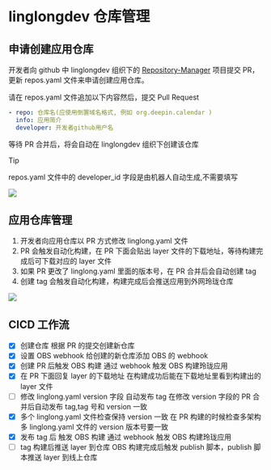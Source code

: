 # linglongdev 仓库管理

## 申请创建应用仓库

开发者向 github 中 linglongdev 组织下的 [Repository-Manager](https://github.com/linglongdev/Repository-Manager) 项目提交 PR，更新 repos.yaml 文件来申请创建应用仓库。

请在 repos.yaml 文件追加以下内容然后，提交 Pull Request

```yaml
- repo: 仓库名(应使用倒置域名格式, 例如 org.deepin.calendar )
  info: 应用简介
  developer: 开发者github用户名
```

等待 PR 合并后，将会自动在 linglongdev 组织下创建该仓库

> [!TIP]
> repos.yaml 文件中的 developer_id 字段是由机器人自动生成,不需要填写

<!--
@startuml
开发者 -> RepositoryManager: 提交PR(创建仓库)
管理员 -> RepositoryManager: 审查PR
管理员 -> RepositoryManager: 合并PR
RepositoryManager -> CICD: 触发仓库创建
CICD -> AppRepository: 创建仓库
CICD -> AppRepository: 设置OBS的webhook
@enduml
 -->

![](create.svg)

## 应用仓库管理

1. 开发者向应用仓库以 PR 方式修改 linglong.yaml 文件
2. PR 会触发自动化构建，在 PR 下面会贴出 layer 文件的下载地址，等待构建完成后可下载对应的 layer 文件
3. 如果 PR 更改了 linglong.yaml 里面的版本号，在 PR 合并后会自动创建 tag
4. 创建 tag 会触发自动化构建，构建完成后会推送应用到外网玲珑仓库

![](push.svg)

<!-- ```plantuml
@startuml
actor 开发者
开发者 -> AppRepository: 提交PR
AppRepository -> OBS: 触发测试构建
alt 目前没有构建完成的事件，只能提前拼下载地址
AppRepository -> CICD: 触发PR事件
CICD -> AppRepository: 回复layer下载地址
end
actor 管理员
管理员 -> AppRepository: 审查PR
管理员 -> OBS: 下载构建结果进行测试
管理员 -> AppRepository: 合并PR

alt 如果修改了linglong.yaml的version
CICD -> AppRepository: 创建tag
AppRepository -> OBS: 触发tag构建
OBS -> Stable: 推送应用
end
@enduml
``` -->

## CICD 工作流

- [x] 创建仓库
      根据 PR 的提交创建新仓库
- [x] 设置 OBS webhook
      给创建的新仓库添加 OBS 的 webhook
- [x] 创建 PR 后触发 OBS 构建
      通过 webhook 触发 OBS 构建玲珑应用
- [x] 在 PR 下面回复 layer 的下载地址
      在构建成功后能在下载地址里看到构建出的 layer 文件
- [ ] 修改 linglong.yaml version 字段 自动发布 tag
      在修改 version 字段的 PR 合并后自动发布 tag,tag 号和 version 一致
- [x] 多个 linglong.yaml 文件检查保持 version 一致
      在 PR 构建的时候检查多架构多 linglong.yaml 文件的 version 版本号要一致
- [x] 发布 tag 后 触发 OBS 构建
      通过 webhook 触发 OBS 构建玲珑应用
- [ ] tag 构建后推送 layer 到仓库
      OBS 构建完成后触发 publish 脚本，publish 脚本推送 layer 到线上仓库
